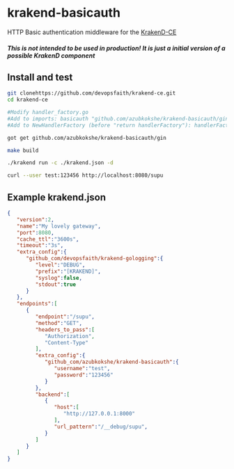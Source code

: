 # krakend-basicauth
HTTP Basic authentication middleware for the [KrakenD-CE](https://github.com/devopsfaith/krakend-ce)

##### This is not intended to be used in production! It is just a initial version of a possible KrakenD component

## Install and test
```bash
git clonehttps://github.com/devopsfaith/krakend-ce.git
cd krakend-ce

#Modify handler_factory.go
#Add to imports: basicauth "github.com/azubkokshe/krakend-basicauth/gin"
#Add to NewHandlerFactory (before "return handlerFactory"): handlerFactory = basicauth.New(handlerFactory, logger)

got get github.com/azubkokshe/krakend-basicauth/gin

make build

./krakend run -c ./krakend.json -d

curl --user test:123456 http://localhost:8080/supu
```

## Example krakend.json
```json
{
   "version":2,
   "name":"My lovely gateway",
   "port":8080,
   "cache_ttl":"3600s",
   "timeout":"3s",
   "extra_config":{
      "github_com/devopsfaith/krakend-gologging":{
         "level":"DEBUG",
         "prefix":"[KRAKEND]",
         "syslog":false,
         "stdout":true
      }
   },
   "endpoints":[
      {
         "endpoint":"/supu",
         "method":"GET",
         "headers_to_pass":[
            "Authorization",
            "Content-Type"
         ],
         "extra_config":{
            "github_com/azubkokshe/krakend-basicauth":{
               "username":"test",
               "password":"123456"
            }
         },
         "backend":[
            {
               "host":[
                  "http://127.0.0.1:8000"
               ],
               "url_pattern":"/__debug/supu",
            }
         ]
      }
   ]
}
```